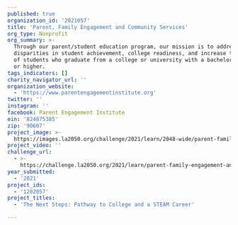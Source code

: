 ```yaml
---
published: true
organization_id: '2021057'
title: 'Parent, Family Engagement and Community Services'
org_type: Nonprofit
org_summary: >-
  Through our parent/student education program, our mission is to address
  disparities in student achievement, college readiness, and increase the number
  of students who graduate from a college or university with a bachelor’s degree
  or higher.
tags_indicators: []
charity_navigator_url: ''
organization_website:
  - 'https://www.parentengagementinstitute.org'
twitter: ''
instagram: ''
facebook: Parent Engagement Institute
ein: '824875385'
zip: '90607'
project_image: >-
  https://images.la2050.org/challenge/2021/learn/2048-wide/parent-family-engagement-and-community-services.jpg
project_video: ''
challenge_url:
  - >-
    https://challenge.la2050.org/2021/learn/parent-family-engagement-and-community-services/
year_submitted:
  - '2021'
project_ids:
  - '1202057'
project_titles:
  - 'The Next Steps: Pathway to College and a STEAM Career'

---
```

